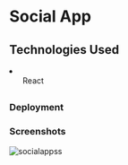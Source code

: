 # Social App



## Technologies Used
<li>
  <ul>React</ul>
</li>


### 





### 



### 



###



## 



###



### 



### 



### 



### Deployment



### Screenshots
![socialappss](https://user-images.githubusercontent.com/84878209/154732018-5cf97f40-12bc-49c6-b062-9f13a0830eb7.png)
